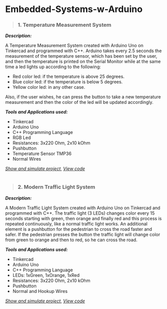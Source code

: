 # Embedded-Systems-w-Arduino

> ### 1. Temperature Measurement System

***Description:*** 

A Temperature Measurement System created with Arduino Uno on Tinkercad and programmed with C++. Arduino takes every 2.5 seconds the measurement of the temperature sensor, which has been set by the user, and then the temperature is printed on the Serial Monitor while at the same time a led lights up according to the following:
- Red color led: if the temperature is above 25 degrees.
- Blue color led: if the temperature is below 5 degrees.
- Yellow color led: in any other case.

Also, if the user wishes, he can press the button to take a new temperature measurement and then the color of the led will be updated accordingly.

***Tools and Applications used:***

- Tinkercad
- Arduino Uno
- C++ Programming Language
- RGB Led
- Resistances: 3x220 Ohm, 2x10 kOhm
- Pushbutton
- Temperature Sensor TMP36
- Normal Wires

[*Show and simulate project*](https://www.tinkercad.com/things/buszeW0GWXb?sharecode=U02xrhWSAbXkIEBhEziRUE7gKYztZnxd4qKKaQcwMdc), 
[*View code*](https://github.com/alexoiik/Arduino-Systems/blob/master/tms-code.cpp) <br><br>

> ### 2. Modern Traffic Light System

***Description:***

A Modern Traffic Light System created with Arduino Uno on Tinkercad and programmed with C++. The traffic light (3 LEDs) changes color every 15 seconds starting with green, then orange and finally red and this process is repeated continuously, like a normal traffic light works. An additional element is a pushbutton for the pedestrian to cross the road faster and safer. If the pedestrian presses the button the traffic light will change color from green to orange and then to red, so he can cross the road.

***Tools and Applications used:***

- Tinkercad
- Arduino Uno
- C++ Programming Language
- LEDs: 1xGreen, 1xOrange, 1xRed
- Resistances: 3x220 Ohm, 2x10 kOhm
- Pushbutton
- Normal and Hookup Wires

[*Show and simulate project*](https://www.tinkercad.com/things/5jgjb5fjdpf?sharecode=cJjpwhcovMLkD_kdqfLgYvNG8Qi8-ZiaZ2qCGvka0QY), 
[*View code*](https://github.com/alexoiik/Arduino-Systems/blob/master/mtls-code.cpp)

